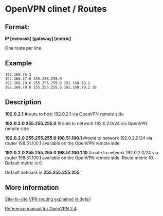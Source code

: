 OpenVPN clinet / Routes
==========
Format:
------
**IP [netmask] [gateway] [metric]**

One route per line

Example
------
```
192.168.76.1
192.168.77.0 255.255.255.0
192.168.78.0 255.255.255.0 192.168.78.1
192.168.79.0 255.255.255.0 192.168.79.1 10
```

Description
------
**192.0.2.1** #route to host 192.0.2.1 via OpenVPN remote side

**192.0.2.0 255.255.255.0** #route to network 192.0.2.0/24 via OpenVPN remote side

**192.0.2.0 255.255.255.0 198.51.100.1** #route to network 192.0.2.0/24 via router 198.51.100.1 available on the OpenVPN remote side

**192.0.2.0 255.255.255.0 198.51.100.1 10** #route to network 192.0.2.0/24 via router 198.51.100.1 available on the OpenVPN remote side. Route metric 10. Default metric is 0.

Default netmask is **255.255.255.255**

More information
------
[Site-to-site VPN routing explained in detail](https://openvpn.net/vpn-server-resources/site-to-site-routing-explained-in-detail/)

[Reference manual for OpenVPN 2.4](https://openvpn.net/community-resources/reference-manual-for-openvpn-2-4/)
